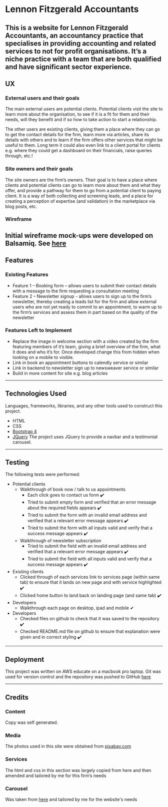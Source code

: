 # Lennon Fitzgerald Accountants  
This is a website for Lennon Fitzgerald Accountants, an accountancy practice that specialises in providing accounting and related services to not for profit organisations. It’s a niche practice with a team that are both qualified and have significant sector experience.
---

## UX
### External users and their goals
The main external users are potential clients. Potential clients visit the site to learn more about the organisation, to see if it is a fit for them and their needs, will they benefit and if so how to take action to start a relationship.

The other users are existing clients, giving them a place where they can go to get the contact details for the firm, learn more via articles, share its details with others and to learn if the firm offers other services that might be useful to them. Long term it could also even link to a client portal for clients e.g. where they could get a dashboard on their financials, raise queries through, etc.!
### Site owners and their goals
The site owners are the firm’s owners. Their goal is to have a place where clients and potential clients can go to learn more about them and what they offer, and provide a pathway for them to go from a potential client to paying client. It is a way of both collecting and screening leads, and a place for creating a perception of expertise (and validation) in the marketplace via blog posts, etc.

### Wireframe  
Initial wireframe mock-ups were developed on Balsamiq. See [here](https://drive.google.com/open?id=1JvGdflXg_joDnUOBAT5wxtcLvbQ8TU1a)
---

## Features
### Existing Features  
* Feature 1 – Booking form – allows users to submit their contact details with a message to the firm requesting a consultation meeting
* Feature 2 – Newsletter signup - allows users to sign up to the firm’s newsletter, thereby creating a leads list for the firm and allow external users who are not yet ready to commit to an appointment, to warm up to the firm’s services and assess them in part based on the quality of the newsletter
### Features Left to Implement
* Replace the image in welcome section with a video created by the firm featuring members of it’s team, giving a brief overview of the firm, what it does and who it’s for. Once developed change this from hidden when looking on a mobile to visible.
* Link in book an appointment buttons to calendly service or similar
* Link in backend to newsletter sign up to newsweaver service or similar
* Build in more content for site e.g. blog articles
---

## Technologies Used
Languages, frameworks, libraries, and any other tools  used to construct this project. 
* HTML
* CSS
* [Bootstrap 4](https://getbootstrap.com/docs/4.0/getting-started/introduction/)
* [JQuery](https://jquery.com/)
The project uses JQuery to provide a navbar and a testimonial carousel.
---

## Testing
The following tests were performed:
* Potential clients
    * Walkthrough of book now / talk to us appointments
        * Each click goes to contact us form ✔️
        * Tried to submit empty form and verified that an error message about the required fields appears ✔️
        * Tried to submit the form with an invalid email address and verified that a relevant error message appears ✔️
        * Tried to submit the form with all inputs valid and verify that a success message appears ✔️
    * Walkthrough of newsletter subscription 
        * Tried to submit the field with an invalid email address and verified that a relevant error message appears ✔️
        * Tried to submit the field with all inputs valid and verify that a success message appears ✔️
* Existing clients
    * Clicked through of each services link to services page (within same tab) to ensure that it lands on new page and with service highlighted ✔️
    * Clicked home button to land back on landing page (and same tab)  ✔️
* Developers
    * Walkthrough each page on desktop, ipad and mobile  ✔  
* Developers
    * Checked files on github to check that it was saved to the repository ✔️
    * Checked README.md file on github to ensure that explanation were given and in correct styling ✔️


<!-- In addition, you should mention in this section how your project looks and works on different browsers and screen sizes.
You should also mention in this section any interesting bugs or problems you discovered during your testing, even if you haven't addressed them yet. -->

---

## Deployment
This project was written on AWS educate on a macbook pro laptop. Git was used for version control and the repository was pushed to GitHub [here](https://github.com/lennoneb/ci_milestone1)

---

## Credits

### Content
Copy was self generated.

### Media
The photos used in this site were obtained from [pixabay.com](www.pixabay.com)

### Services
The html and css in this section was largely copied from here and then amended and tailored by me for this firm’s needs

### Carousel
Was taken from [here](https://codepen.io/Washable/pen/Oxqjbq?editors=1100) and tailored by me for the website's needs





 

